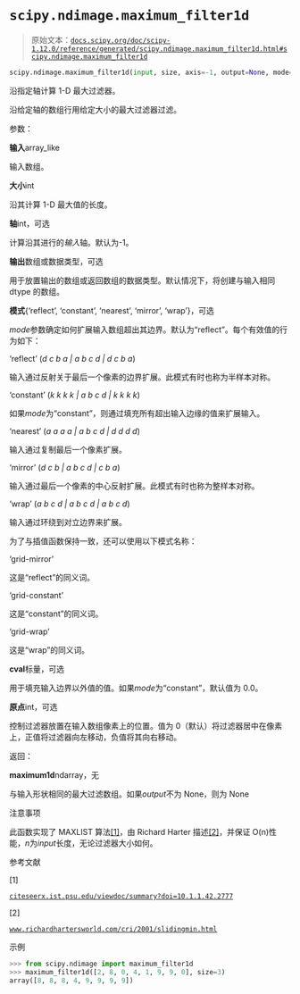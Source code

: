 # `scipy.ndimage.maximum_filter1d`

> 原始文本：[`docs.scipy.org/doc/scipy-1.12.0/reference/generated/scipy.ndimage.maximum_filter1d.html#scipy.ndimage.maximum_filter1d`](https://docs.scipy.org/doc/scipy-1.12.0/reference/generated/scipy.ndimage.maximum_filter1d.html#scipy.ndimage.maximum_filter1d)

```py
scipy.ndimage.maximum_filter1d(input, size, axis=-1, output=None, mode='reflect', cval=0.0, origin=0)
```

沿指定轴计算 1-D 最大过滤器。

沿给定轴的数组行用给定大小的最大过滤器过滤。

参数： 

**输入**array_like

输入数组。

**大小**int

沿其计算 1-D 最大值的长度。

**轴**int，可选

计算沿其进行的*输入*轴。默认为-1。

**输出**数组或数据类型，可选

用于放置输出的数组或返回数组的数据类型。默认情况下，将创建与输入相同 dtype 的数组。

**模式**{‘reflect’, ‘constant’, ‘nearest’, ‘mirror’, ‘wrap’}，可选

*mode*参数确定如何扩展输入数组超出其边界。默认为“reflect”。每个有效值的行为如下：

‘reflect’ (*d c b a | a b c d | d c b a*)

输入通过反射关于最后一个像素的边界扩展。此模式有时也称为半样本对称。

‘constant’ (*k k k k | a b c d | k k k k*)

如果*mode*为“constant”，则通过填充所有超出输入边缘的值来扩展输入。

‘nearest’ (*a a a a | a b c d | d d d d*)

输入通过复制最后一个像素扩展。

‘mirror’ (*d c b | a b c d | c b a*)

输入通过最后一个像素的中心反射扩展。此模式有时也称为整样本对称。

‘wrap’ (*a b c d | a b c d | a b c d*)

输入通过环绕到对立边界来扩展。

为了与插值函数保持一致，还可以使用以下模式名称：

‘grid-mirror’

这是“reflect”的同义词。

‘grid-constant’

这是“constant”的同义词。

‘grid-wrap’

这是“wrap”的同义词。

**cval**标量，可选

用于填充输入边界以外值的值。如果*mode*为“constant”，默认值为 0.0。

**原点**int，可选

控制过滤器放置在输入数组像素上的位置。值为 0（默认）将过滤器居中在像素上，正值将过滤器向左移动，负值将其向右移动。

返回：

**maximum1d**ndarray，无

与输入形状相同的最大过滤数组。如果*output*不为 None，则为 None

注意事项

此函数实现了 MAXLIST 算法[[1]](#r4df4f294a847-1)，由 Richard Harter 描述[[2]](#r4df4f294a847-2)，并保证 O(n)性能，*n*为*input*长度，无论过滤器大小如何。

参考文献

[1]

[`citeseerx.ist.psu.edu/viewdoc/summary?doi=10.1.1.42.2777`](http://citeseerx.ist.psu.edu/viewdoc/summary?doi=10.1.1.42.2777)

[2]

[`www.richardhartersworld.com/cri/2001/slidingmin.html`](http://www.richardhartersworld.com/cri/2001/slidingmin.html)

示例

```py
>>> from scipy.ndimage import maximum_filter1d
>>> maximum_filter1d([2, 8, 0, 4, 1, 9, 9, 0], size=3)
array([8, 8, 8, 4, 9, 9, 9, 9]) 
```
